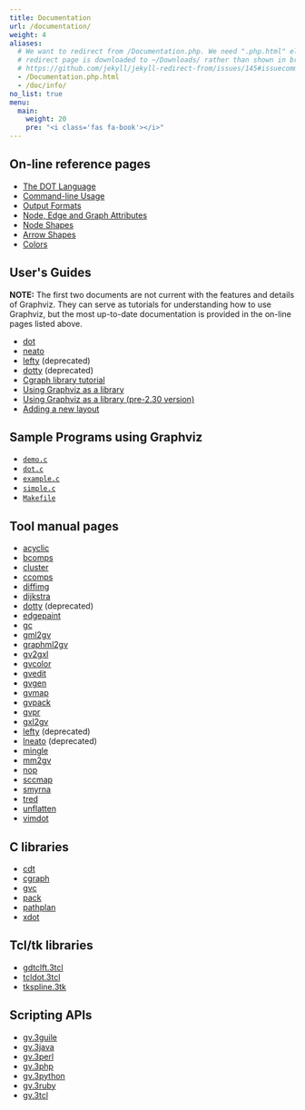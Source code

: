 ```yaml
---
title: Documentation
url: /documentation/
weight: 4
aliases:
  # We want to redirect from /Documentation.php. We need ".php.html" else the
  # redirect page is downloaded to ~/Downloads/ rather than shown in browser. See:
  # https://github.com/jekyll/jekyll-redirect-from/issues/145#issuecomment-392277818
  - /Documentation.php.html
  - /doc/info/
no_list: true
menu:
  main:
    weight: 20
    pre: "<i class='fas fa-book'></i>"
---
```


## On-line reference pages

* [The DOT Language](/doc/info/lang.html)
* [Command-line Usage](/doc/info/command.html)
* [Output Formats](/doc/info/output.html)
* [Node, Edge and Graph Attributes](/doc/info/attrs.html)
* [Node Shapes](/doc/info/shapes.html)
* [Arrow Shapes](/doc/info/arrows.html)
* [Colors](/doc/info/colors.html)

## User's Guides

**NOTE:** The first two documents are not current with the features
and details of Graphviz. They can serve as tutorials for understanding how
to use Graphviz, but the most up-to-date documentation is provided in the
on-line pages listed above.

* [dot](/pdf/dotguide.pdf)
* [neato](/pdf/neatoguide.pdf)
* [lefty](/pdf/leftyguide.pdf) (deprecated)
* [dotty](/pdf/dottyguide.pdf) (deprecated)
* [Cgraph library tutorial](/pdf/cgraph.pdf)
* [Using Graphviz as a library](/pdf/libguide.pdf)
* [Using Graphviz as a library (pre-2.30 version)](/pdf/oldlibguide.pdf)
* [Adding a new layout](/doc/addingLayout.txt)

## Sample Programs using Graphviz

* [`demo.c`](https://gitlab.com/graphviz/graphviz/-/blob/main/dot.demo/demo.c)
* [`dot.c`](https://gitlab.com/graphviz/graphviz/-/blob/main/dot.demo/dot.c)
* [`example.c`](https://gitlab.com/graphviz/graphviz/-/blob/main/dot.demo/example.c)
* [`simple.c`](https://gitlab.com/graphviz/graphviz/-/blob/main/dot.demo/simple.c)
* [`Makefile`](https://gitlab.com/graphviz/graphviz/-/blob/main/dot.demo/Makefile)

## Tool manual pages

* [acyclic](/pdf/acyclic.1.pdf)
* [bcomps](/pdf/bcomps.1.pdf)
* [cluster](/pdf/cluster.1.pdf)
* [ccomps](/pdf/ccomps.1.pdf)
* [diffimg](/pdf/diffimg.1.pdf)
* [dijkstra](/pdf/dijkstra.1.pdf)
* [dotty](/pdf/dotty.1.pdf) (deprecated)
* [edgepaint](/pdf/edgepaint.1.pdf)
* [gc](/pdf/gc.1.pdf)
* [gml2gv](/pdf/gml2gv.1.pdf)
* [graphml2gv](/pdf/graphml2gv.1.pdf)
* [gv2gxl](/pdf/gxl2gv.1.pdf)
* [gvcolor](/pdf/gvcolor.1.pdf)
* [gvedit](/pdf/gvedit.1.pdf)
* [gvgen](/pdf/gvgen.1.pdf)
* [gvmap](/pdf/gvmap.1.pdf)
* [gvpack](/pdf/gvpack.1.pdf)
* [gvpr](/pdf/gvpr.1.pdf)
* [gxl2gv](/pdf/gxl2gv.1.pdf)
* [lefty](/pdf/lefty.1.pdf) (deprecated)
* [lneato](/pdf/lneato.1.pdf) (deprecated)
* [mingle](/pdf/mingle.1.pdf)
* [mm2gv](/pdf/mm2gv.1.pdf)
* [nop](/pdf/nop.1.pdf)
* [sccmap](/pdf/sccmap.1.pdf)
* [smyrna](/pdf/smyrna.1.pdf)
* [tred](/pdf/tred.1.pdf)
* [unflatten](/pdf/unflatten.1.pdf)
* [vimdot](/pdf/vimdot.1.pdf)

## C libraries

* [cdt](/pdf/cdt.3.pdf)
* [cgraph](/pdf/cgraph.3.pdf)
* [gvc](/pdf/gvc.3.pdf)
* [pack](/pdf/pack.3.pdf)
* [pathplan](/pdf/pathplan.3.pdf)
* [xdot](/pdf/xdot.3.pdf)

## Tcl/tk libraries

* [gdtclft.3tcl](/pdf/gdtclft.3tcl.pdf)
* [tcldot.3tcl](/pdf/tcldot.3tcl.pdf)
* [tkspline.3tk](/pdf/tkspline.3tk.pdf)

## Scripting APIs

* [gv.3guile](/pdf/gv.3guile.pdf)
* [gv.3java](/pdf/gv.3java.pdf)
* [gv.3perl](/pdf/gv.3perl.pdf)
* [gv.3php](/pdf/gv.3php.pdf)
* [gv.3python](/pdf/gv.3python.pdf)
* [gv.3ruby](/pdf/gv.3ruby.pdf)
* [gv.3tcl](/pdf/gv.3tcl.pdf)
